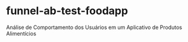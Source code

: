 # funnel-ab-test-foodapp
Análise de Comportamento dos Usuários em um Aplicativo de Produtos Alimentícios
